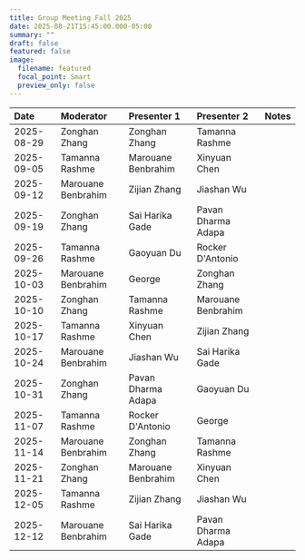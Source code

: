 ```yaml
---
title: Group Meeting Fall 2025
date: 2025-08-21T15:45:00.000-05:00
summary: ""
draft: false
featured: false
image:
  filename: featured
  focal_point: Smart
  preview_only: false
---
```

| Date       | Moderator          | Presenter 1        | Presenter 2        | Notes   |
|:-----------|:-------------------|:-------------------|:-------------------|:--------|
| 2025-08-29 | Zonghan Zhang      | Zonghan Zhang      | Tamanna Rashme     |         |
| 2025-09-05 | Tamanna Rashme     | Marouane Benbrahim | Xinyuan Chen       |         |
| 2025-09-12 | Marouane Benbrahim | Zijian Zhang       | Jiashan Wu         |         |
| 2025-09-19 | Zonghan Zhang      | Sai Harika Gade    | Pavan Dharma Adapa |         |
| 2025-09-26 | Tamanna Rashme     | Gaoyuan Du         | Rocker D'Antonio   |         |
| 2025-10-03 | Marouane Benbrahim | George             | Zonghan Zhang      |         |
| 2025-10-10 | Zonghan Zhang      | Tamanna Rashme     | Marouane Benbrahim |         |
| 2025-10-17 | Tamanna Rashme     | Xinyuan Chen       | Zijian Zhang       |         |
| 2025-10-24 | Marouane Benbrahim | Jiashan Wu         | Sai Harika Gade    |         |
| 2025-10-31 | Zonghan Zhang      | Pavan Dharma Adapa | Gaoyuan Du         |         |
| 2025-11-07 | Tamanna Rashme     | Rocker D'Antonio   | George             |         |
| 2025-11-14 | Marouane Benbrahim | Zonghan Zhang      | Tamanna Rashme     |         |
| 2025-11-21 | Zonghan Zhang      | Marouane Benbrahim | Xinyuan Chen       |         |
| 2025-12-05 | Tamanna Rashme     | Zijian Zhang       | Jiashan Wu         |         |
| 2025-12-12 | Marouane Benbrahim | Sai Harika Gade    | Pavan Dharma Adapa |         |
